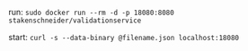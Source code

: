 run: `sudo docker run --rm -d -p 18080:8080 stakenschneider/validationservice`

start: `curl -s --data-binary @filename.json localhost:18080`